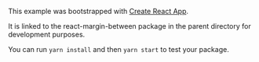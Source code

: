 This example was bootstrapped with [Create React App](https://github.com/facebook/create-react-app).

It is linked to the react-margin-between package in the parent directory for development purposes.

You can run `yarn install` and then `yarn start` to test your package.
